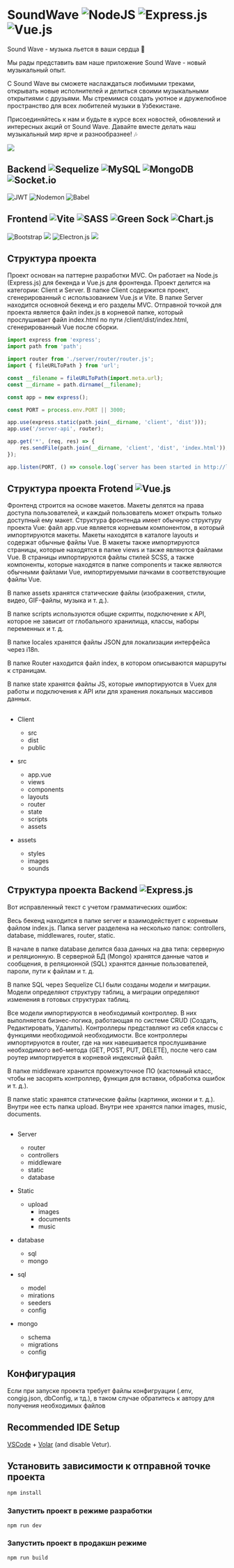 # SoundWave ![NodeJS](https://img.shields.io/badge/node.js-6DA55F?style=for-the-badge&logo=node.js&logoColor=white) ![Express.js](https://img.shields.io/badge/express.js-%23404d59.svg?style=for-the-badge&logo=express&logoColor=%2361DAFB) ![Vue.js](https://img.shields.io/badge/vuejs-%2335495e.svg?style=for-the-badge&logo=vuedotjs&logoColor=%234FC08D)



Sound Wave - музыка льется в ваши сердца 🎵

Мы рады представить вам наше приложение Sound Wave - новый музыкальный опыт.

С Sound Wave вы сможете наслаждаться любимыми треками, открывать новые исполнителей и делиться своими музыкальными открытиями с друзьями. Мы стремимся создать уютное и дружелюбное пространство для всех любителей музыки в Узбекистане.

Присоединяйтесь к нам и будьте в курсе всех новостей, обновлений и интересных акций от Sound Wave. Давайте вместе делать наш музыкальный мир ярче и разнообразнее! 🎶

![](https://lh3.googleusercontent.com/fife/ALs6j_E_mn88VT8BJChbSKWcOSJHJv0XM78fVy65kz9-AWtuESB1SNNe_UTgLmV7ni6cTYXk3Sb23yljNOVPOvP_1vpKBtdrfixxtJidI1zJPbyKSfr6YlNDDP7HyyyhyjLH_ApqeAB-aTFzuU0R3JsKevuVNMPXWnI5_Fipp5ozfwnGbkwvm2pKP_83bnId5e1BnTdqrPD99My8oGcvzfhJhy6n-bZ6UK5y3q7gxHjcU5R2cwkCqyIxlHlxifD0vfg3SUZIhA6foMDMRrOvPBGfW2-abnwZzi3rFv92_EZYODoBlBE00G06DprRBN-7J-_KWDNEjRfd-sb4CUI2BnukRfdSPMjXBspv5094vN3yXldbycIN_D7OMd9FRA2DUvYGl12muGU9eGfJF-Bv_W5Narx_ZObVHNdEyAt_2pmb7U4TdVftR5-1Wnu0fE27y3rNrJvwlIK7ZdwwGP6ADebAzcLI2bl9YMVfJsq8sww-ef0RPhDRRWhMH4wsmEaqLCj2TFyQO9Qo1gbOyhA-bZ9z1qC4IWWAHz0lsEfee0tnQ59XNlRF4Fao9dWUoBZyd-m6wWTCCzX3TWWZ91qvi0yjRieh8Rpsw_EKiiMxZqVeNX-UcLDoWc9qF-zZDSBPAwqXIIFGPpEO5Xne5PYqazldYZjQtQauIByUdO-Tg31uumfpyz7h0-UFSI_HD8QGLbTPQ-JGwqWvLTJnTYhBU90vpshWUGwrlNfrJermvMnLaQZeSvsu5nBRvOU6zWVjPh0OM6wlGTSLNjUrqu_chayx-jiNmX9F2YNbkG0tqrfKEImfPv4ZbG7GnfL2cCN1St46AdUBeuUgLj95ZT_TM0JGKIr8yeWU2lRyautApOryecmdgoMUa2ox1-BbnPIiX3JSYFleLxEOHLXyDUUT53464njFr8u-_IIzxtbe5IB7BqzvaPjRK8by7KFKBy1102txJ34sEqnOOx9194BWGagB4agydtP3oWA-CgDOP1XmJXE4vPqD8vpY85hT8JWJSWSNda2AQhaDXFt3EdCP6vhE3XYIU_PYZabBIVwyKRMtOtnCuaQobV8jx_oiLi-vjFCQiavs3zJv6NdH9MqrJgWv2zrfuT4UA-D2HFo8W4UH2wQbrerjVzbSi8wGu9Fl5N0qPZC2mueNt7FB7zhWYXaoweqsCWlCeVDWDzfY_FgjpybcnF5M_klN9gQBW8cVqq8h4iXh1yHFg3Knz95C4g0EHaNGohMx5YhgWMc6uBOepfOouEHe9xyfL4-ViEb5jtbaRagGJt2VGfJG-f6hktHPLJO_sZx2DMW3grPGJamlGOSW9wYG7UsoX2sxWOQVcEUEYzzpQdGM7nxBplDJjoczLkv_S17Wg3cCo5PUWCQaBF5QtDNN4L_YPNkEuCVHJfyUzyLpNKUDqctQzYuj4tztvP_ahzN1gMCBt0Dc2swlCyc5PB1_eRSPCk4kE5TXLhNkNejNy3DJC3eTyV3-_BVbvEpvsO70nAecsvNviNE17TcmTbToqHTQz745hrfzcAhEjgLBCByzGUlWzrLYUWGc4Ryx2uuRu-YMUr55Cd8bGctC2M-_InntsP1ZAVjELrCOop6Mh7JmMQELmPwyaQ=w1920-h919)

## Backend ![Sequelize](https://img.shields.io/badge/Sequelize-52B0E7?style=for-the-badge&logo=Sequelize&logoColor=white) ![MySQL](https://img.shields.io/badge/mysql-4479A1.svg?style=for-the-badge&logo=mysql&logoColor=white) ![MongoDB](https://img.shields.io/badge/MongoDB-%234ea94b.svg?style=for-the-badge&logo=mongodb&logoColor=white) ![Socket.io](https://img.shields.io/badge/Socket.io-black?style=for-the-badge&logo=socket.io&badgeColor=010101) 
![JWT](https://img.shields.io/badge/JWT-black?style=for-the-badge&logo=JSON%20web%20tokens) ![Nodemon](https://img.shields.io/badge/NODEMON-%23323330.svg?style=for-the-badge&logo=nodemon&logoColor=%BBDEAD)
![Babel](https://img.shields.io/badge/Babel-F9DC3e?style=for-the-badge&logo=babel&logoColor=black)

##

## Frontend ![Vite](https://img.shields.io/badge/vite-%23646CFF.svg?style=for-the-badge&logo=vite&logoColor=white) ![SASS](https://img.shields.io/badge/SASS-hotpink.svg?style=for-the-badge&logo=SASS&logoColor=white) ![Green Sock](https://img.shields.io/badge/green%20sock-88CE02?style=for-the-badge&logo=greensock&logoColor=white) ![Chart.js](https://img.shields.io/badge/chart.js-F5788D.svg?style=for-the-badge&logo=chart.js&logoColor=white)

![Bootstrap](https://img.shields.io/badge/bootstrap-%238511FA.svg?style=for-the-badge&logo=bootstrap&logoColor=white) ![](https://camo.githubusercontent.com/c2e23ec3292c148b3f8edde402a61523ad7bb497a8239a73663c54ecb7278845/68747470733a2f2f696d672e736869656c64732e696f2f7374617469632f76313f7374796c653d666f722d7468652d6261646765266d6573736167653d53776970657226636f6c6f723d363333324636266c6f676f3d537769706572266c6f676f436f6c6f723d464646464646266c6162656c3d) 
![Electron.js](https://img.shields.io/badge/Electron-191970?style=for-the-badge&logo=Electron&logoColor=white) ![](https://camo.githubusercontent.com/2599704b1589e2977cb6f3b201c7ea549cb9aa336cdb26c2255591c716a7752f/68747470733a2f2f696d672e736869656c64732e696f2f7374617469632f76313f7374796c653d666f722d7468652d6261646765266d6573736167653d436170616369746f7226636f6c6f723d313139454646266c6f676f3d436170616369746f72266c6f676f436f6c6f723d464646464646266c6162656c3d)
##

## Структура проекта
Проект основан на паттерне разработки MVC. Он работает на Node.js (Express.js) для бекенда и Vue.js для фронтенда. Проект делится на категории: Client и Server. В папке Client содержится проект, сгенерированный с использованием Vue.js и Vite. В папке Server находится основной бекенд и его разделы MVC. Отправной точкой для проекта является файл index.js в корневой папке, который прослушивает файл index.html по пути /client/dist/index.html, сгенерированный Vue после сборки.

```js
import express from 'express';
import path from 'path';

import router from './server/router/router.js';
import { fileURLToPath } from 'url';

const __filename = fileURLToPath(import.meta.url);
const __dirname = path.dirname(__filename);

const app = new express();

const PORT = process.env.PORT || 3000;

app.use(express.static(path.join(__dirname, 'client', 'dist')));
app.use('/server-api', router);

app.get('*', (req, res) => {
    res.sendFile(path.join(__dirname, 'client', 'dist', 'index.html'));
});

app.listen(PORT, () => console.log(`server has been started in http://localhost:${PORT}`));

```
## Структура проекта Frotend ![Vue.js](https://img.shields.io/badge/vuejs-%2335495e.svg?style=for-the-badge&logo=vuedotjs&logoColor=%234FC08D)
Фронтенд строится на основе макетов. Макеты делятся на права доступа пользователей, и каждый пользователь может открыть только доступный ему макет. Структура фронтенда имеет обычную структуру проекта Vue: файл app.vue является корневым компонентом, в который импортируются макеты. Макеты находятся в каталоге layouts и содержат обычные файлы Vue. В макеты также импортируются страницы, которые находятся в папке views и также являются файлами Vue. В страницы импортируются файлы стилей SCSS, а также компоненты, которые находятся в папке components и также являются обычными файлами Vue, импортируемыми пачками в соответствующие файлы Vue.

В папке assets хранятся статические файлы (изображения, стили, видео, GIF-файлы, музыка и т. д.).

В папке scripts используются общие скрипты, подключение к API, которое не зависит от глобального хранилища, классы, наборы переменных и т. д.

В папке locales хранятся файлы JSON для локализации интерфейса через i18n.

В папке Router находится файл index, в котором описываются маршруты к страницам.

В папке state хранятся файлы JS, которые импортируются в Vuex для работы и подключения к API или для хранения локальных массивов данных.

## 

* Client
  * src
  * dist
  * public
  
*  src
   *  app.vue
   *  views
   *  components
   *  layouts
   *  router
   *  state
   *  scripts
   *  assets
  
* assets

   *  styles
   *  images
   *  sounds

## Структура проекта Backend ![Express.js](https://img.shields.io/badge/express.js-%23404d59.svg?style=for-the-badge&logo=express&logoColor=%2361DAFB)

Вот исправленный текст с учетом грамматических ошибок:

Весь бекенд находится в папке server и взаимодействует с корневым файлом index.js. Папка server разделена на несколько папок: controllers, database, middlewares, router, static.

В начале в папке database делится база данных на два типа: серверную и реляционную. В серверной БД (Mongo) хранятся данные чатов и сообщения, в реляционной (SQL) хранятся данные пользователей, пароли, пути к файлам и т. д.

В папке SQL через Sequelize CLI были созданы модели и миграции. Модели определяют структуру таблиц, а миграции определяют изменения в готовых структурах таблиц.

Все модели импортируются в необходимый контроллер. В них выполняется бизнес-логика, работающая по системе CRUD (Создать, Редактировать, Удалить). Контроллеры представляют из себя классы с функциями необходимой необходимости. Все контроллеры импортируются в router, где на них навешивается прослушивание необходимого веб-метода (GET, POST, PUT, DELETE), после чего сам роутер импортируется в корневой индексный файл.

В папке middleware хранится промежуточное ПО (кастомный класс, чтобы не засорять контроллер, функция для вставки, обработка ошибок и т. д.).

В папке static хранятся статические файлы (картинки, иконки и т. д.). Внутри нее есть папка upload. Внутри нее хранятся папки images, music, documents.

##

* Server
  * router
  * controllers
  * middleware
  * static
  * database

* Static
  * upload
    * images
    * documents
    * music

* database
  * sql
  * mongo

* sql
  * model
  * mirations
  * seeders
  * config
  
* mongo
  * schema
  * migrations
  * config


  

## Конфигурация

Если при запуске проекта требует файлы конфигруации (.env, congig.json, dbConfig, и тд.), в таком случае обратитесь к автору для получения необходимых файлов


## Recommended IDE Setup

[VSCode](https://code.visualstudio.com/) + [Volar](https://marketplace.visualstudio.com/items?itemName=Vue.volar) (and disable Vetur).


## Установить зависимости к отправной точке проекта

```sh
npm install
```

### Запустить проект в режиме разработки

```sh
npm run dev
```

### Запустить проект в продакшн режиме

```sh
npm run build
```